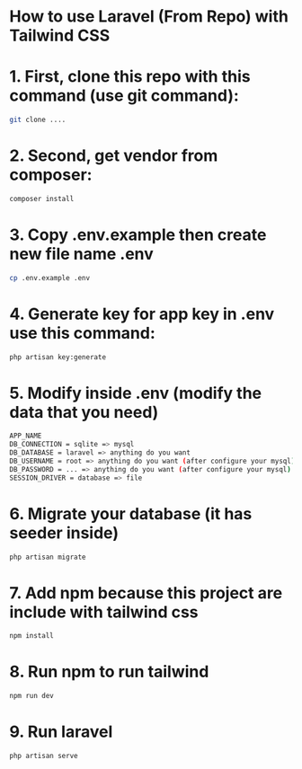 # How to use Laravel (From Repo) with Tailwind CSS

# 1. First, clone this repo with this command (use git command):

```bash
git clone ....
```

# 2. Second, get vendor from composer:

```bash
composer install
```

# 3. Copy .env.example then create new file name .env

```bash
cp .env.example .env
```

# 4. Generate key for app key in .env use this command:

```bash
php artisan key:generate
```

# 5. Modify inside .env (modify the data that you need)

```bash
APP_NAME
DB_CONNECTION = sqlite => mysql
DB_DATABASE = laravel => anything do you want
DB_USERNAME = root => anything do you want (after configure your mysql)
DB_PASSWORD = ... => anything do you want (after configure your mysql)
SESSION_DRIVER = database => file
```

# 6. Migrate your database (it has seeder inside)

```bash
php artisan migrate
```

# 7. Add npm because this project are include with tailwind css

```bash
npm install
```

# 8. Run npm to run tailwind

```bash
npm run dev
```

# 9. Run laravel

```bash
php artisan serve
```
